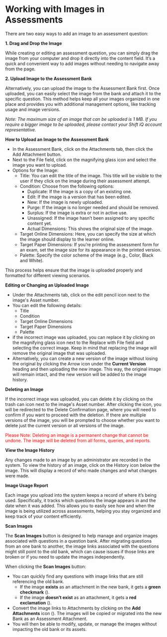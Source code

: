 # Working with Images in Assessments

There are two easy ways to add an image to an assessment question:

**1. Drag and Drop the Image**

While creating or editing an assessment question, you can simply drag the image from your computer and drop it directly into the content field. It’s a quick and convenient way to add images without needing to navigate away from the page.

**2. Upload Image to the Assessment Bank**

Alternatively, you can upload the image to the Assessment Bank first. Once uploaded, you can easily select the image from the bank and attach it to the specific question. This method helps keep all your images organized in one place and provides you with additional management options, like tracking usage and image versions.

*Note:  The maximum size of an image that can be uploaded is 1 MB. If you require a bigger image to be uploaded, please contact your Shift iQ account representative.*

**How to Upload an Image to the Assessment Bank**
* In the Assessment Bank, click on the Attachments tab, then click the Add Attachment button.
* Next to the File field, click on the magnifying glass icon and select the image you want to upload.
* Options for the Image:
	* Title: You can edit the title of the image. This title will be visible to the user if they click on the image during their assessment attempt.
	* Condition: Choose from the following options:
		* Duplicate: If the image is a copy of an existing one.
		* Edit: If the image is a version that has been edited.
		* New: If the image is newly uploaded.
		* Purge: If the image is no longer needed and should be removed.
		* Surplus: If the image is extra or not in active use.
		* Unassigned: If the image hasn’t been assigned to any specific content yet.
		* Actual Dimensions: This shows the original size of the image.
	* Target Online Dimensions: Here, you can specify the size at which the image should display to the learner online.
	* Target Paper Dimensions: If you’re printing the assessment form for an exam, set the image size for its appearance in the printed version.
	* Palette: Specify the color scheme of the image (e.g., Color, Black and White).

This process helps ensure that the image is uploaded properly and formatted for different viewing scenarios.

**Editing or Changing an Uploaded Image**
* Under the Attachments tab, click on the edit pencil icon next to the image's Asset number.
* You can edit the following details:
	* Title
	* Condition
	* Target Online Dimensions
	* Target Paper Dimensions
	* Palette
* if the incorrect image was uploaded, you can replace it by clicking on the magnifying glass icon next to the Replace with File field and selecting the correct image. Keep in mind that replacing the image will remove the original image that was uploaded.
* Alternatively, you can create a new version of the image without losing the original by clicking the Arrow icon <i class="fas fa-arrow-alt-up"></i> under the **Current Version** heading and then uploading the new image. This way, the original image will remain intact, and the new version will be added to the image history.

**Deleting an Image**

If the incorrect image was uploaded, you can delete it by clicking on the trash can icon next to the image's Asset number. After clicking the icon, you will be redirected to the Delete Confirmation page, where you will need to confirm if you want to proceed with the deletion. If there are multiple versions of the image, you will be prompted to choose whether you want to delete just the current version or all versions of the image.

<span style="color:red">Please Note: Deleting an image is a permanent change that cannot be undone. The image will be deleted from all forms, queries, and reports.</span>

**View the Image History**

Any changes made to an image by an administrator are recorded in the system. To view the history of an image, click on the History icon <i class="far fa-history"></i> below the image. This will display a record of who made changes and what changes were made. 

**Image Usage Report**

Each image you upload into the system keeps a record of where it’s being used. Specifically, it tracks which questions the image appears in and the date when it was added. This allows you to easily see how and when the image is being utilized across assessments, helping you stay organized and keep track of your content efficiently.

**Scan Images** 

The **Scan Images** button is designed to help manage and organize images associated with questions in a question bank. After migrating questions from an one bank to another, the image links associated with the questions might still point to the old bank, which can cause issues if those links are broken or if you need to update the images independently.

When clicking the **Scan Images** button:
* You can quickly find any questions with image links that are still referencing the old bank.
	* If the image **exists** as an attachment in the new bank, it gets a **green checkmark** (<i class="far fa-check-circle"></i>).
	* If the image **doesn’t exist** as an attachment, it gets a **red exclamation** (<i class="far fa-exclamation-circle"></i>).
* Convert the image links to Attachments by clicking on the **Add Attachments** icon (<i class="fas fa-plus-circle"></i>). The images will be copied or migrated into the new Bank as an Assessment Attachment.
* You will then be able to modify, update, or manage the images without impacting the old bank or its assets.
